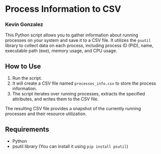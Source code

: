 # Process Information to CSV
### Kevin Gonzalez

This Python script allows you to gather information about running processes on your system and save it to a CSV file. It utilizes the `psutil` library to collect data on each process, including process ID (PID), name, executable path (exe), memory usage, and CPU usage.

## How to Use

1. Run the script.
2. It will create a CSV file named `processes_info.csv` to store the process information.
3. The script iterates over running processes, extracts the specified attributes, and writes them to the CSV file.

The resulting CSV file provides a snapshot of the currently running processes and their resource utilization.

## Requirements

- Python
- psutil library (You can install it using `pip install psutil`)
